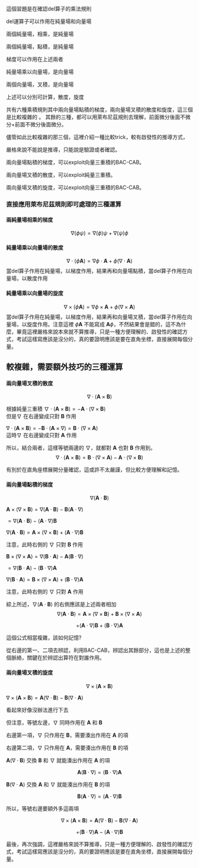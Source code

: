 這個習題是在確認del算子的乘法規則

del運算子可以作用在純量場和向量場

兩個純量場，相乘，是純量場 

兩個純量場，點積，是純量場

梯度可以作用在上述兩者

純量場乘以向量場，是向量場

兩個向量場，叉積，是向量場

上述可以分別可計算，散度，旋度

共有六種乘積規則其中兩向量場點積的梯度，兩向量場叉積的散度和旋度，這三個是比較複雜的
。
其餘的三種，都可以用萊布尼茲規則去理解，前面微分後面不微分+前面不微分後面微分。

儘管如此比較複雜的那三個，這裡介紹一種比較trick，較有啟發性的推導方式，

嚴格來說不能說是推導，只能說是驗證或者確認。

兩向量場點積的梯度，可以exploit向量三重積的BAC-CAB。

兩向量場叉積的散度，可以exploit純量三重積。

兩向量場叉積的旋度，可以exploit向量三重積的BAC-CAB。


### 直接應用萊布尼茲規則即可處理的三種運算

#### 兩純量場相乘的梯度
$$
\nabla ( \phi \psi ) = \nabla ( \phi  )\psi + \nabla (  \psi )\phi
$$

#### 純量場乘以向量場的散度
$$
\nabla \cdot (\phi \mathbf{A}) = \nabla \phi \cdot  \mathbf{A} + \phi (\nabla \cdot  \mathbf{A})
$$
當del算子作用在純量場，以梯度作用，結果再和向量場點積，當del算子作用在向量場，以散度作用

#### 純量場乘以向量場的旋度
$$
\nabla \times (\phi \mathbf{A}) = \nabla \phi \times  \mathbf{A} + \phi (\nabla \times  \mathbf{A})
$$
當del算子作用在純量場，以梯度作用，結果再和向量場叉積，當del算子作用在向量場，以旋度作用。注意這裡 $\phi \mathbf{A}$ 不能寫成 $\mathbf{A} \phi$，不然結果會是錯的，這不為什麼，畢竟這裡嚴格來說本來就不算推導，只是一種方便理解的、啟發性的確認方式，考試這樣寫應該是沒分的，真的要證明應該是要在直角坐標，直接展開每個分量。

## 較複雜，需要額外技巧的三種運算 

#### 兩向量場叉積的散度 
$$
\nabla \cdot (\mathbf{A} \times \mathbf{B})
$$

根據純量三重積
$\nabla \cdot (\mathbf{A} \times \mathbf{B}) = - \mathbf{A} \cdot (\nabla \times \mathbf{B})$  
但是$\nabla$ 在右邊變成只對 $\mathbf{B}$ 作用  

$\nabla \cdot (\mathbf{A} \times \mathbf{B}) = - \mathbf{B} \cdot (\mathbf{A} \times \nabla) = \mathbf{B} \cdot (\nabla \times \mathbf{A})$  
這時$\nabla$ 在右邊變成只對 $\mathbf{A}$ 作用  

所以，結合兩者，這樣等號兩邊的 $\nabla$，就都對 $\mathbf{A}$ 也對 $\mathbf{B}$ 作用到。
$$
\nabla \cdot (\mathbf{A} \times \mathbf{B}) = \mathbf{B} \cdot (\nabla \times \mathbf{A}) - \mathbf{A} \cdot (\nabla \times \mathbf{B})
$$

有別於在直角座標展開分量確認，這或許不太嚴謹，但比較方便理解和記憶。  

#### 兩向量場點積的梯度
$$
\nabla (\mathbf{A} \cdot \mathbf{B})
$$

$\mathbf{A} \times (\nabla \times \mathbf{B}) = \nabla (\mathbf{A} \cdot \mathbf{B}) - \mathbf{B} (\mathbf{A} \cdot \nabla)$

$= \nabla (\mathbf{A} \cdot \mathbf{B}) - (\mathbf{A} \cdot \nabla) \mathbf{B}$

$\nabla (\mathbf{A} \cdot \mathbf{B}) = \mathbf{A} \times (\nabla \times \mathbf{B}) + (\mathbf{A} \cdot \nabla) \mathbf{B}$

注意，此時右側的 $\nabla$ 只對 $\mathbf{B}$ 作用  

$\mathbf{B} \times (\nabla \times \mathbf{A}) = \nabla (\mathbf{B} \cdot \mathbf{A}) - \mathbf{A} (\mathbf{B} \cdot \nabla)$

$= \nabla (\mathbf{B} \cdot \mathbf{A}) - (\mathbf{B} \cdot \nabla) \mathbf{A}$

$\nabla (\mathbf{B} \cdot \mathbf{A}) = \mathbf{B} \times (\nabla \times \mathbf{A}) + (\mathbf{B} \cdot \nabla) \mathbf{A}$

注意，此時右側的 $\nabla$ 只對 $\mathbf{A}$ 作用  

綜上所述，$\nabla (\mathbf{A} \cdot \mathbf{B})$ 的右側應該是上述兩者相加  
$$
\nabla (\mathbf{A} \cdot \mathbf{B}) = \mathbf{A} \times (\nabla \times \mathbf{B}) + \mathbf{B} \times (\nabla \times \mathbf{A})
$$

$$
+(\mathbf{A} \cdot \nabla) \mathbf{B}+(\mathbf{B} \cdot \nabla) \mathbf{A} 
$$

這個公式相當複雜，該如何記憶?

從右邊的第一、二項去辨認，利用BAC-CAB，辨認出其餘部分，這也是上述的整個脈絡，關鍵在於辨認出算符在對誰作用。

#### 兩向量場叉積的旋度
$$
\nabla \times (\mathbf{A} \times \mathbf{B})
$$


$\nabla \times (\mathbf{A} \times \mathbf{B}) = \mathbf{A} (\nabla \cdot \mathbf{B}) - \mathbf{B} (\nabla \cdot \mathbf{A})$

看起來好像沒辦法進行下去  

但注意，等號左邊，$\nabla$ 同時作用在 $\mathbf{A}$ 和 $\mathbf{B}$

右邊第一項，$\nabla$ 只作用在 $\mathbf{B}$，需要湊出作用在 $\mathbf{A}$ 的項

右邊第二項，$\nabla$ 只作用在 $\mathbf{A}$，需要湊出作用在 $\mathbf{B}$ 的項

$\mathbf{A} (\nabla \cdot \mathbf{B})$ 交換 $\mathbf{B}$ 和 $\nabla$ 就能湊出作用在 $\mathbf{A}$ 的項  

$$
\mathbf{A} (\mathbf{B} \cdot \nabla) = (\mathbf{B} \cdot \nabla) \mathbf{A}
$$

$\mathbf{B} (\nabla \cdot \mathbf{A})$ 交換 $\mathbf{A}$ 和 $\nabla$ 就能湊出作用在 $\mathbf{B}$ 的項  

$$
\mathbf{B} (\mathbf{A} \cdot \nabla) = (\mathbf{A} \cdot \nabla) \mathbf{B}
$$

所以，等號右邊要額外多這兩項

$$
\nabla \times (\mathbf{A} \times \mathbf{B}) = \mathbf{A} (\nabla \cdot \mathbf{B}) -\mathbf{B} (\nabla \cdot \mathbf{A})
$$

$$
+(\mathbf{B} \cdot \nabla) \mathbf{A} - (\mathbf{A} \cdot \nabla) \mathbf{B}
$$

最後，再次強調，這裡嚴格來說不算推導，只是一種方便理解的、啟發性的確認方式，考試這樣寫應該是沒分的，真的要證明應該是要在直角坐標，直接展開每個分量。
